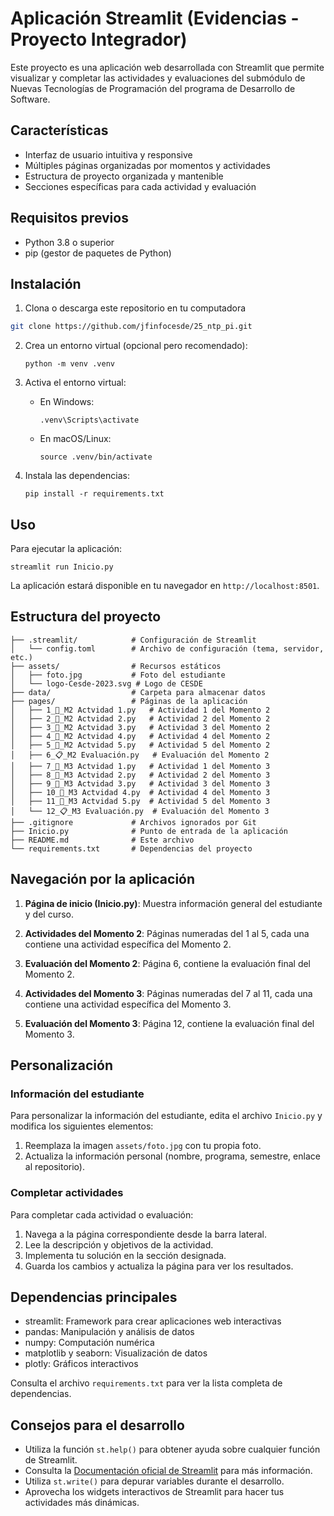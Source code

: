 # Aplicación Streamlit (Evidencias - Proyecto Integrador)

Este proyecto es una aplicación web desarrollada con Streamlit que permite visualizar y completar las actividades y evaluaciones del submódulo de Nuevas Tecnologías de Programación del programa de Desarrollo de Software.

## Características

- Interfaz de usuario intuitiva y responsive
- Múltiples páginas organizadas por momentos y actividades
- Estructura de proyecto organizada y mantenible
- Secciones específicas para cada actividad y evaluación

## Requisitos previos

- Python 3.8 o superior
- pip (gestor de paquetes de Python)

## Instalación

1. Clona o descarga este repositorio en tu computadora

```bash
git clone https://github.com/jfinfocesde/25_ntp_pi.git
```

2. Crea un entorno virtual (opcional pero recomendado):
   ```
   python -m venv .venv
   ```

3. Activa el entorno virtual:
   - En Windows:
     ```
     .venv\Scripts\activate
     ```
   - En macOS/Linux:
     ```
     source .venv/bin/activate
     ```

4. Instala las dependencias:
   ```
   pip install -r requirements.txt
   ```

## Uso

Para ejecutar la aplicación:

```
streamlit run Inicio.py
```

La aplicación estará disponible en tu navegador en `http://localhost:8501`.

## Estructura del proyecto

```
├── .streamlit/            # Configuración de Streamlit
│   └── config.toml        # Archivo de configuración (tema, servidor, etc.)
├── assets/                # Recursos estáticos
│   ├── foto.jpg           # Foto del estudiante
│   └── logo-Cesde-2023.svg # Logo de CESDE
├── data/                  # Carpeta para almacenar datos
├── pages/                 # Páginas de la aplicación
│   ├── 1_📌_M2 Actvidad 1.py   # Actividad 1 del Momento 2
│   ├── 2_📌_M2 Actvidad 2.py   # Actividad 2 del Momento 2
│   ├── 3_📌_M2 Actvidad 3.py   # Actividad 3 del Momento 2
│   ├── 4_📌_M2 Actvidad 4.py   # Actividad 4 del Momento 2
│   ├── 5_📌_M2 Actvidad 5.py   # Actividad 5 del Momento 2
│   ├── 6_📋_M2 Evaluación.py   # Evaluación del Momento 2
│   ├── 7_📌_M3 Actvidad 1.py   # Actividad 1 del Momento 3
│   ├── 8_📌_M3 Actvidad 2.py   # Actividad 2 del Momento 3
│   ├── 9_📌_M3 Actvidad 3.py   # Actividad 3 del Momento 3
│   ├── 10_📌_M3 Actvidad 4.py  # Actividad 4 del Momento 3
│   ├── 11_📌_M3 Actvidad 5.py  # Actividad 5 del Momento 3
│   └── 12_📋_M3 Evaluación.py  # Evaluación del Momento 3
├── .gitignore             # Archivos ignorados por Git
├── Inicio.py              # Punto de entrada de la aplicación
├── README.md              # Este archivo
└── requirements.txt       # Dependencias del proyecto
```

## Navegación por la aplicación

1. **Página de inicio (Inicio.py)**: Muestra información general del estudiante y del curso.

2. **Actividades del Momento 2**: Páginas numeradas del 1 al 5, cada una contiene una actividad específica del Momento 2.

3. **Evaluación del Momento 2**: Página 6, contiene la evaluación final del Momento 2.

4. **Actividades del Momento 3**: Páginas numeradas del 7 al 11, cada una contiene una actividad específica del Momento 3.

5. **Evaluación del Momento 3**: Página 12, contiene la evaluación final del Momento 3.

## Personalización

### Información del estudiante

Para personalizar la información del estudiante, edita el archivo `Inicio.py` y modifica los siguientes elementos:

1. Reemplaza la imagen `assets/foto.jpg` con tu propia foto.
2. Actualiza la información personal (nombre, programa, semestre, enlace al repositorio).

### Completar actividades

Para completar cada actividad o evaluación:

1. Navega a la página correspondiente desde la barra lateral.
2. Lee la descripción y objetivos de la actividad.
3. Implementa tu solución en la sección designada.
4. Guarda los cambios y actualiza la página para ver los resultados.

## Dependencias principales

- streamlit: Framework para crear aplicaciones web interactivas
- pandas: Manipulación y análisis de datos
- numpy: Computación numérica
- matplotlib y seaborn: Visualización de datos
- plotly: Gráficos interactivos

Consulta el archivo `requirements.txt` para ver la lista completa de dependencias.

## Consejos para el desarrollo

- Utiliza la función `st.help()` para obtener ayuda sobre cualquier función de Streamlit.
- Consulta la <a href="https://docs.streamlit.io/" target="_blank">Documentación oficial de Streamlit</a> para más información.
- Utiliza `st.write()` para depurar variables durante el desarrollo.
- Aprovecha los widgets interactivos de Streamlit para hacer tus actividades más dinámicas.

